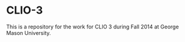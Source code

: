 CLIO-3
======
This is a repository for the work for CLIO 3 during Fall 2014 at George Mason University.
